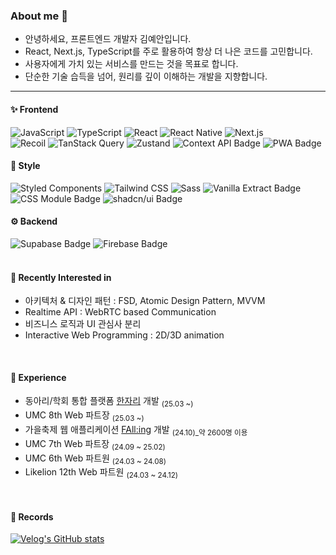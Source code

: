 ### About me 👋
- 안녕하세요, 프론트엔드 개발자 김예안입니다.
- React, Next.js, TypeScript를 주로 활용하여 항상 더 나은 코드를 고민합니다.
- 사용자에게 가치 있는 서비스를 만드는 것을 목표로 합니다.
- 단순한 기술 습득을 넘어, 원리를 깊이 이해하는 개발을 지향합니다.
---


#### ✨ Frontend


![JavaScript](https://img.shields.io/badge/JavaScript-F7DF1E?style=for-the-badge&logo=JavaScript&logoColor=white)
![TypeScript](https://img.shields.io/badge/TypeScript-007ACC?style=for-the-badge&logo=typescript&logoColor=white)
![React](https://img.shields.io/badge/React-20232A?style=for-the-badge&logo=react&logoColor=61DAFB)
![React Native](https://img.shields.io/badge/React_Native-20232A?style=for-the-badge&logo=react&logoColor=61DAFB)
![Next.js](https://img.shields.io/badge/Next.js-000?logo=nextdotjs&logoColor=fff&style=for-the-badge)
<br>
![Recoil](https://img.shields.io/badge/Recoil-3578E5?style=for-the-badge&logo=Recoil&logoColor=white)
![TanStack Query](https://img.shields.io/badge/TanStack_Query-FF4154?style=for-the-badge&logo=React-Query&logoColor=white)
![Zustand](https://img.shields.io/badge/Zustand-8D6E63?style=for-the-badge&logoColor=white)
<img src="https://img.shields.io/badge/Context%20API-61DAFB?style=for-the-badge&logo=react&logoColor=white" alt="Context API Badge">
<img src="https://img.shields.io/badge/PWA-5A0FC8?style=for-the-badge&logo=pwa&logoColor=white" alt="PWA Badge">

#### 🎨 Style
![Styled Components](https://img.shields.io/badge/styled--components-DB7093?style=for-the-badge&logo=styled-components&logoColor=white)
![Tailwind CSS](https://img.shields.io/badge/Tailwind_CSS-38B2AC?style=for-the-badge&logo=tailwind-css&logoColor=white)
![Sass](https://img.shields.io/badge/Sass-CC6699?style=for-the-badge&logo=sass&logoColor=white)
<img src="https://img.shields.io/badge/Vanilla_Extract-80CBC4?style=for-the-badge&logoColor=white" alt="Vanilla Extract Badge">
<img src="https://img.shields.io/badge/CSS%20Module-1572B6?style=for-the-badge&logo=css3&logoColor=white" alt="CSS Module Badge">
<img src="https://img.shields.io/badge/shadcn/ui-000000?style=for-the-badge&logoColor=white" alt="shadcn/ui Badge">

#### ⚙️ Backend
<div>
  <img src="https://img.shields.io/badge/Supabase-181818?style=for-the-badge&logo=supabase&logoColor=3ECF8E" alt="Supabase Badge">
  <img src="https://img.shields.io/badge/Firebase-FFCA28?style=for-the-badge&logo=firebase&logoColor=039BE5" alt="Firebase Badge">
</div>

<br>

#### 🎯 Recently Interested in
- 아키텍처 & 디자인 패턴 : FSD, Atomic Design Pattern, MVVM
- Realtime API :  WebRTC based Communication
- 비즈니스 로직과 UI 관심사 분리 
- Interactive Web Programming : 2D/3D animation

<br>

#### 🥇 Experience
- 동아리/학회 통합 플랫폼 <a href="https://hanjari.site/">한자리</a> 개발 <sub> (25.03 ~) </sub>
- UMC 8th Web 파트장 <sub> (25.03 ~) </sub>
- 가을축제 웹 애플리케이션 <a href="https://falling-erica.web.app/">FAll:ing</a> 개발 <sub> (24.10)_약 2600명 이용 </sub>
- UMC 7th Web 파트장 <sub>(24.09 ~ 25.02)</sub>
- UMC 6th Web 파트원 <sub>(24.03 ~ 24.08)</sub>
- Likelion 12th Web 파트원 <sub>(24.03 ~ 24.12)</sub>

<br>

#### 📄 Records

[![Velog's GitHub stats](https://velog-readme-stats.vercel.app/api?name=vlmbuyd)](https://velog.io/@vlmbuyd/UI-%EA%B3%84%EC%B8%B5-%EC%84%A4%EA%B3%84-FSD-Atomic-Design-Pattern-%EC%A0%81%EC%9A%A9%EA%B8%B0-2a3rothv)
